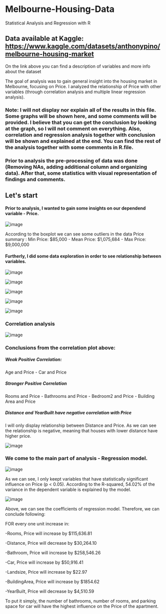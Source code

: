 # Melbourne-Housing-Data
Statistical Analysis and Regression with R

## Data available at Kaggle: https://www.kaggle.com/datasets/anthonypino/melbourne-housing-market
On the link above you can find a description of variables and more info about the dataset

The goal of analysis was to gain general insight into the housing market in Melbourne, focusing on Price. 
I analyzed the relationship of Price with other variables (through correlation analysis and multiple linear regression analysis).

### Note: I will not display nor explain all of the results in this file. Some graphs will be shown here, and some comments will be provided. I believe that you can get the conclusion by looking at the graph, so I will not comment on everything. Also, correlation and regression analysis together with conclusion will be shown and explained at the end. You can find the rest of the analysis together with some comments in R.file.

### Prior to analysis the pre-processing of data was done (Removing NAs, adding additional column and organizing data). After that, some statistics with visual representation of findings and comments. 

## Let's start

#### Prior to analysis, I wanted to gain some insights on our dependend variable - Price. 
![image](https://user-images.githubusercontent.com/82513917/204154751-0b56fd1c-1e9e-405a-83e5-8a8c005c3df3.png)

According to the boxplot we can see some outliers in the data
Price summary :  Min Price: $85,000 - Mean Price: $1,075,684  -  Max Price: $9,000,000

#### Furtherly, I did some data exploration in order to see relationship between variables.


![image](https://user-images.githubusercontent.com/82513917/204154988-84e3b70e-2b27-44ca-99c4-77f21dab4144.png)


![image](https://user-images.githubusercontent.com/82513917/204155058-bc395469-63c1-4513-9e00-08cd56a210af.png)


![image](https://user-images.githubusercontent.com/82513917/204155188-6e7ca243-1b9c-4086-9f15-f8016778f78b.png)


![image](https://user-images.githubusercontent.com/82513917/204155808-362190e6-8707-4ea2-a1a6-8eb6b884cc73.png)


![image](https://user-images.githubusercontent.com/82513917/204156003-6fe24952-b057-4b99-a68d-b6a449eb6243.png)


### Correlation analysis

![image](https://user-images.githubusercontent.com/82513917/204155272-f7c337ca-7d36-46e9-9e54-8ce6fa7350f1.png)

### Conclusions from the correlation plot above: 

##### Weak Positive Correlation:
 Age and Price -
 Car and Price

##### Stronger Positive Correlation
Rooms and Price -
Bathrooms and Price -
Bedroom2 and Price - 
Building Area and Price

##### Distance and YearBuilt have negative correlation with Price



I will only display relationship between Distance and Price. As we can see the relationship is negative, meaning that houses with lower distance have higher price.

![image](https://user-images.githubusercontent.com/82513917/204155405-6b51962b-638e-433d-8339-61b5ff6bc909.png)




### We come to the main part of analysis - Regression model.
![image](https://user-images.githubusercontent.com/82513917/204155513-ed457d80-bd1e-436d-9ad8-1aa8c3f8ba31.png)

As we can see, I only keept variables that have statistically significant influence on Price (p < 0.05).
According to the R-squared, 54.02% of the variance in the dependent variable is explained by the model.

![image](https://user-images.githubusercontent.com/82513917/204155570-68d024a4-d5fa-4457-b28f-510046a22530.png)

Above, we can see the coefficients of regression model. Therefore, we can conclude following: 

FOR every one unit increase in:

-Rooms, Price will increase  by $115,636.81 

-Distance, Price will decrease  by $30,264.10

-Bathroom, Price will increase by $258,546.26

-Car, Price will increase  by $50,916.41

-Landsize, Price will increase  by  $22.97

-BuildingArea, Price will increase  by  $1854.62

-YearBuilt, Price will decrease  by  $4,510.59

To put it simply, the number of bathrooms, number of rooms, and parking space for car will have the highest influence on the Price of the apartment. 


